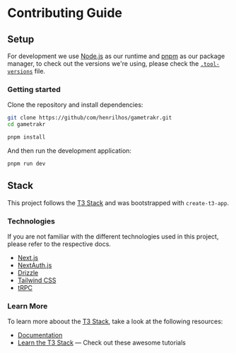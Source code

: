 # Contributing Guide

## Setup

For development we use [Node.js](https://nodejs.org) as our runtime and [pnpm](https://pnpm.io) as our package manager, to check out the versions we're using, please check the [`.tool-versions`](../.tool-versions) file.

### Getting started

Clone the repository and install dependencies:

```bash
git clone https://github/com/henrilhos/gametrakr.git
cd gametrakr

pnpm install
```

And then run the development application:

```bash
pnpm run dev
```

## Stack

This project follows the [T3 Stack](https://create.t3.gg) and was bootstrapped with `create-t3-app`.

### Technologies

If you are not familiar with the different technologies used in this project, please refer to the respective docs.

- [Next.js](https://nextjs.org)
- [NextAuth.js](https://next-auth.js.org)
- [Drizzle](https://orm.drizzle.team)
- [Tailwind CSS](https://tailwindcss.com)
- [tRPC](https://trpc.io)

### Learn More

To learn more aboout the [T3 Stack](https://create.t3.gg), take a look at the following resources:

- [Documentation](https://create.t3.gg)
- [Learn the T3 Stack](https://create.t3.gg/en/faq#what-learning-resources-are-currently-available) — Check out these awesome tutorials
